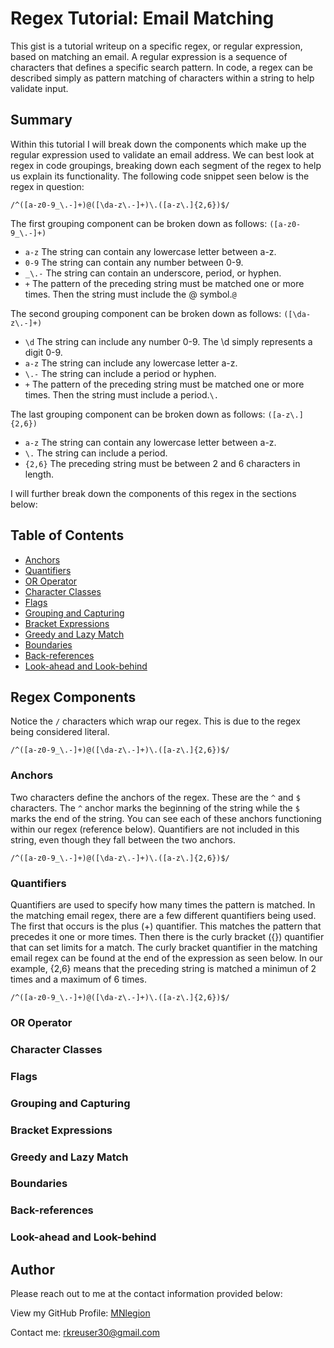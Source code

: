 # Regex Tutorial: Email Matching

This gist is a tutorial writeup on a specific regex, or regular expression, based on matching an email. A regular expression is a sequence of characters that defines a specific search pattern. In code, a regex can be described simply as pattern matching of characters within a string to help validate input.

## Summary

Within this tutorial I will break down the components which make up the regular expression used to validate an email address. We can best look at regex in code groupings, breaking down each segment of the regex to help us explain its functionality. The following code snippet seen below is the regex in question:  

`/^([a-z0-9_\.-]+)@([\da-z\.-]+)\.([a-z\.]{2,6})$/`  

The first grouping component can be broken down as follows:
`([a-z0-9_\.-]+)`
- `a-z`  The string can contain any lowercase letter between a-z.
- `0-9`  The string can contain any number between 0-9.
- `_\.-`  The string can contain an underscore, period, or hyphen.
- `+`  The pattern of the preceding string must be matched one or more times.
Then the string must include the @ symbol.`@`  

The second grouping component can be broken down as follows:
`([\da-z\.-]+)`
- `\d`  The string can include any number 0-9. The \d simply represents a digit 0-9. 
- `a-z`  The string can include any lowercase letter a-z.
- `\.-`  The string can include a period or hyphen.
- `+`  The pattern of the preceding string must be matched one or more times.
Then the string must include a period.`\.`  

The last grouping component can be broken down as follows:
`([a-z\.]{2,6})`
- `a-z`  The string can contain any lowercase letter between a-z.
- `\.`  The string can include a period.
- `{2,6}`  The preceding string must be between 2 and 6 characters in length.  

I will further break down the components of this regex in the sections below: 

## Table of Contents

- [Anchors](#anchors)
- [Quantifiers](#quantifiers)
- [OR Operator](#or-operator)
- [Character Classes](#character-classes)
- [Flags](#flags)
- [Grouping and Capturing](#grouping-and-capturing)
- [Bracket Expressions](#bracket-expressions)
- [Greedy and Lazy Match](#greedy-and-lazy-match)
- [Boundaries](#boundaries)
- [Back-references](#back-references)
- [Look-ahead and Look-behind](#look-ahead-and-look-behind)

## Regex Components
Notice the `/` characters which wrap our regex. This is due to the regex being considered literal.

`/^([a-z0-9_\.-]+)@([\da-z\.-]+)\.([a-z\.]{2,6})$/`

### Anchors
Two characters define the anchors of the regex. These are the `^` and `$` characters. The `^` anchor marks the beginning of the string while the `$` marks the end of the string. You can see each of these anchors functioning within our regex (reference below). Quantifiers are not included in this string, even though they fall between the two anchors.

`/^([a-z0-9_\.-]+)@([\da-z\.-]+)\.([a-z\.]{2,6})$/`

### Quantifiers
Quantifiers are used to specify how many times the pattern is matched. In the matching email regex, there are a few different quantifiers being used. The first that occurs is the plus (+) quantifier. This matches the pattern that precedes it one or more times. Then there is the curly bracket ({}) quantifier that can set limits for a match. The curly bracket quantifier in the matching email regex can be found at the end of the expression as seen below. In our example, {2,6} means that the preceding string is matched a minimun of 2 times and a maximum of 6 times.   

`/^([a-z0-9_\.-]+)@([\da-z\.-]+)\.([a-z\.]{2,6})$/`

### OR Operator

### Character Classes

### Flags

### Grouping and Capturing

### Bracket Expressions

### Greedy and Lazy Match

### Boundaries

### Back-references

### Look-ahead and Look-behind

## Author

Please reach out to me at the contact information provided below:

View my GitHub Profile: [MNlegion](https://github.com/MNlegion)

Contact me: rkreuser30@gmail.com
